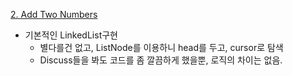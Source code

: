 [2. Add Two Numbers](https://leetcode.com/problems/add-two-numbers/)

- 기본적인 LinkedList구현
  - 별다를건 없고, ListNode를 이용하니 head를 두고, cursor로 탐색
  - Discuss들을 봐도 코드를 좀 깔끔하게 했을뿐, 로직의 차이는 없음.